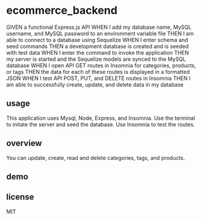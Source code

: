 # ecommerce_backend

GIVEN a functional Express.js API
WHEN I add my database name, MySQL username, and MySQL password to an environment variable file
THEN I am able to connect to a database using Sequelize
WHEN I enter schema and seed commands
THEN a development database is created and is seeded with test data
WHEN I enter the command to invoke the application
THEN my server is started and the Sequelize models are synced to the MySQL database
WHEN I open API GET routes in Insomnia for categories, products, or tags
THEN the data for each of these routes is displayed in a formatted JSON
WHEN I test API POST, PUT, and DELETE routes in Insomnia
THEN I am able to successfully create, update, and delete data in my database

## usage 
This application uses Mysql, Node, Express, and Insomnia. Use the terminal to initate the server and seed the database. Use Insomnia to test the routes. 

## overview
You can update, create, read and delete categories, tags, and products. 

## demo


## license 
MIT
